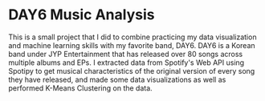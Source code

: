 # DAY6 Music Analysis
This is a small project that I did to combine practicing my data visualization and machine learning skills with my favorite band, DAY6. DAY6 is a Korean band under JYP Entertainment that has released over 80 songs across multiple albums and EPs. I extracted data from Spotify's Web API using Spotipy to get musical characteristics of the original version of every song they have released, and made some data visualizations as well as performed K-Means Clustering on the data.


